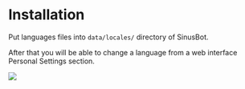 # Installation

Put languages files into `data/locales/` directory of SinusBot.

After that you will be able to change a language from a web interface Personal Settings section.

![](http://i.imgur.com/3MFXfjV.png)
